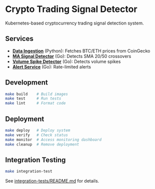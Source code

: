 # Crypto Trading Signal Detector

Kubernetes-based cryptocurrency trading signal detection system.

## Services

- [**Data Ingestion**](services/data-ingestion/README.md) (Python): Fetches BTC/ETH prices from CoinGecko
- [**MA Signal Detector**](services/ma-signal-detector/README.md) (Go): Detects SMA 20/50 crossovers  
- [**Volume Spike Detector**](services/volume-spike-detector/README.md) (Go): Detects volume spikes
- [**Alert Service**](services/alert-service/README.md) (Go): Rate-limited alerts

## Development

```bash
make build    # Build images
make test     # Run tests  
make lint     # Format code
```

## Deployment

```bash
make deploy   # Deploy system
make verify   # Check status
make monitor  # Access monitoring dashboard
make cleanup  # Remove deployment
```

## Integration Testing

```bash
make integration-test
```

See [integration-tests/README.md](integration-tests/README.md) for details.
